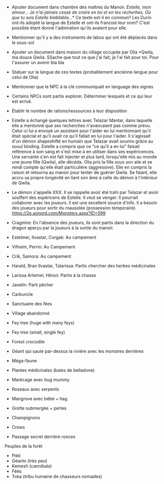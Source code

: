 - Ajouter document dans chambre des maîtres du Manoir.
*Estelle, mon amour... Je n'ai jamais cessé de croire en toi et en tes recherhes. Où que tu sois Estelle blablabla...**
Ce texte est-il en commun? Les Durin ont-ils adopté la langue de Estelle et ont-ils francisé leur nom? C'est possible étant donné l'admiration qu'ils avaient pour elle.

- Mentionner qu'il y a des instruments de labos qui ont été déplacés dans le sous-sol

- Ajouter un document dans maison du village occupée par Olia
*Qwila, ma douce Qwila. SSache que tout ce que j'ai fait, je l'ai fait pour toi. Pour t'assurer un avenir bla bla
- Statuer sur la langue de ces textes (probablement ancienne langue pour celui de Olia)

- Mentionner que le NPC à la clé communiquait en language des signes
- Certains NPCs sont partis explorer. Déterminer lesquels et ce qui leur est arrivé.

- Établir le nombre de rations/ressources à leur disposition

- Estelle a échangé quelques lettres avec Telazar Mantar, dans laquelle elle a mentonné que ses recherches n'avancaient pas comme prévu. Celui-ci lui a envoyé un assistant pour l'aider en lui mentionnant qu'il était spécial et qu'il avait ce qu'il fallait en lui pour l'aider. Il s'agissait d'un démon shapeshifté en humain que Telazar avait soumis grâce au souul binding. Estelle a compris que ce "ce qu'il a en lui" faisait référence à son sang et s'est mise à en utiliser dans ses expéricences. Une servante s'en est fait injecter et plus tard, lorsqu'elle mis au monde une jeune fille (Qwila), elle décéda. Olia pris la fille sous son aile et se rendi compte qu'elle était particulière (aggressive). Elle en compris la raison et retourna au manoir pour tenter de guérier Qwila. Se faiant, elle accru sa propre longévité en liant son âme à celle du démon à l'intérieur de Qwila.
 - Le démon s'appelle XXX. Il se rappelle avoir été trahi par Telazar et avoir souffert des expéricens de Estelle. Il veut se venger. Il pourrait collaborer avec les joueurs. Il est une excellent source d'info. Il a besoin des joueurs pour sortir du mausolée (possession temporaire). https://2e.aonprd.com/Monsters.aspx?ID=599
 
- Cragmire: En l'absence des joueurs, ils sont partis dans la direction du dragon aperçu par la joueurs à la sortie du manoir.
- Estelmer, Ilvastar, Corgak: Au campement
- Vilheim, Perrin: Au Campement
- Crik, Samora: Au campement
- Harald, Bran Ilvastar, Talarissa: Partis chercher des herbes médicinales
- Larissa Artemel, Héron: Partis à la chasse
- Javelin: Parti pêcher


- Carbuncle
- Sanctuaire des fées
- Village abandonné
- Fey tree (huge with many feys)
- Fey tree (small, single fey)
- Forest crocodile
- Géant qui saute par-dessus la rivière avec les monstres derrières
- Méga-faune
- Plantes médicinales (baies de belladone)
- Marécage avec bug mummy
- Roseaux avec serpents
- Mangrove avec bébé + hag
- Grotte submergée + perles
- Champignons
- Crows
- Passage secret derrière ronces

Peuples de la forêt
- Pikti
- Géants (très peu)
- Kemesh (cannibals)
- Féés
- Toka (tribu humaine de chasseurs nomades)